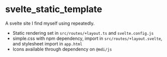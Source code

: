 # svelte_static_template
A svelte site I find myself using repeatedly.
* Static rendering set in `src/routes/+layout.ts` and `svelte.config.js`
* simple.css with npm dependency, import in `src/routes/+layout.svelte`, and stylesheet import in `app.html`
* Icons available through dependency on `@mdi/js`